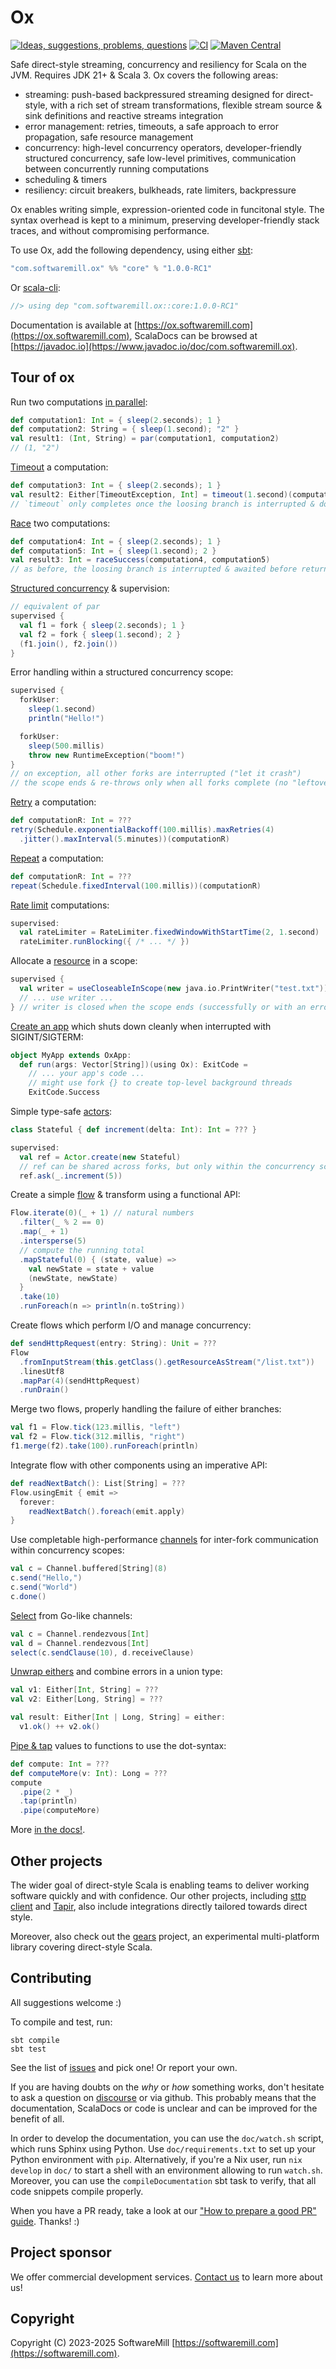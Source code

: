 # Ox

[![Ideas, suggestions, problems, questions](https://img.shields.io/badge/Discourse-ask%20question-blue)](https://softwaremill.community/c/ox)
[![CI](https://github.com/softwaremill/ox/workflows/CI/badge.svg)](https://github.com/softwaremill/ox/actions?query=workflow%3A%22CI%22)
[![Maven Central](https://maven-badges.herokuapp.com/maven-central/com.softwaremill.ox/core_3/badge.svg)](https://maven-badges.herokuapp.com/maven-central/com.softwaremill.ox/core_3)

Safe direct-style streaming, concurrency and resiliency for Scala on the JVM. Requires JDK 21+ & Scala 3. Ox covers
the following areas:

* streaming: push-based backpressured streaming designed for direct-style, with a rich set of stream transformations,
  flexible stream source & sink definitions and reactive streams integration
* error management: retries, timeouts, a safe approach to error propagation, safe resource management  
* concurrency: high-level concurrency operators, developer-friendly structured concurrency, safe low-level primitives, 
  communication between concurrently running computations
* scheduling & timers
* resiliency: circuit breakers, bulkheads, rate limiters, backpressure

Ox enables writing simple, expression-oriented code in funcitonal style. The syntax overhead is kept to a minimum, 
preserving developer-friendly stack traces, and without compromising performance.

To use Ox, add the following dependency, using either [sbt](https://www.scala-sbt.org):

```scala
"com.softwaremill.ox" %% "core" % "1.0.0-RC1"
```

Or [scala-cli](https://scala-cli.virtuslab.org):

```scala
//> using dep "com.softwaremill.ox::core:1.0.0-RC1"
```

Documentation is available at [https://ox.softwaremill.com](https://ox.softwaremill.com), ScalaDocs can be browsed at [https://javadoc.io](https://www.javadoc.io/doc/com.softwaremill.ox).

## Tour of ox

Run two computations [in parallel](https://ox.softwaremill.com/latest/high-level-concurrency/par.html):

```scala mdoc:compile-only
def computation1: Int = { sleep(2.seconds); 1 }
def computation2: String = { sleep(1.second); "2" }
val result1: (Int, String) = par(computation1, computation2)
// (1, "2")
```

[Timeout](https://ox.softwaremill.com/latest/high-level-concurrency/timeout.html) a computation:

```scala mdoc:compile-only
def computation3: Int = { sleep(2.seconds); 1 }
val result2: Either[TimeoutException, Int] = timeout(1.second)(computation3).catching[TimeoutException]
// `timeout` only completes once the loosing branch is interrupted & done
```

[Race](https://ox.softwaremill.com/latest/high-level-concurrency/race.html) two computations:

```scala mdoc:compile-only
def computation4: Int = { sleep(2.seconds); 1 }
def computation5: Int = { sleep(1.second); 2 }
val result3: Int = raceSuccess(computation4, computation5)
// as before, the loosing branch is interrupted & awaited before returning a result
```

[Structured concurrency](https://ox.softwaremill.com/latest/structured-concurrency/fork-join.html) & supervision:

```scala mdoc:compile-only
// equivalent of par
supervised {
  val f1 = fork { sleep(2.seconds); 1 }
  val f2 = fork { sleep(1.second); 2 }
  (f1.join(), f2.join())
}
```

Error handling within a structured concurrency scope:

```scala mdoc:compile-only
supervised {
  forkUser:
    sleep(1.second)
    println("Hello!")

  forkUser:
    sleep(500.millis)
    throw new RuntimeException("boom!")
}
// on exception, all other forks are interrupted ("let it crash")
// the scope ends & re-throws only when all forks complete (no "leftovers")
```

[Retry](https://ox.softwaremill.com/latest/scheduling/retries.html) a computation:

```scala mdoc:compile-only
def computationR: Int = ???
retry(Schedule.exponentialBackoff(100.millis).maxRetries(4)
  .jitter().maxInterval(5.minutes))(computationR)
```

[Repeat](https://ox.softwaremill.com/latest/scheduling/repeat.html) a computation:

```scala mdoc:compile-only
def computationR: Int = ???
repeat(Schedule.fixedInterval(100.millis))(computationR)
```

[Rate limit](https://ox.softwaremill.com/latest/scheduling/rate-limiter.html) computations:

```scala mdoc:compile-only
supervised:
  val rateLimiter = RateLimiter.fixedWindowWithStartTime(2, 1.second)
  rateLimiter.runBlocking({ /* ... */ })
```

Allocate a [resource](https://ox.softwaremill.com/latest/utils/resources.html) in a scope:

```scala mdoc:compile-only
supervised {
  val writer = useCloseableInScope(new java.io.PrintWriter("test.txt"))
  // ... use writer ...
} // writer is closed when the scope ends (successfully or with an error)
```

[Create an app](https://ox.softwaremill.com/latest/utils/oxapp.html) which shuts down cleanly when interrupted with SIGINT/SIGTERM:

```scala mdoc:compile-only
object MyApp extends OxApp:
  def run(args: Vector[String])(using Ox): ExitCode =
    // ... your app's code ...
    // might use fork {} to create top-level background threads
    ExitCode.Success
```

Simple type-safe [actors](https://ox.softwaremill.com/latest/utils/actors.html):

```scala mdoc:compile-only
class Stateful { def increment(delta: Int): Int = ??? }

supervised:
  val ref = Actor.create(new Stateful)
  // ref can be shared across forks, but only within the concurrency scope
  ref.ask(_.increment(5))    
```

Create a simple [flow](https://ox.softwaremill.com/latest/streaming/flows.html) & transform using a functional API:

```scala mdoc:compile-only
Flow.iterate(0)(_ + 1) // natural numbers
  .filter(_ % 2 == 0)
  .map(_ + 1)
  .intersperse(5)
  // compute the running total
  .mapStateful(0) { (state, value) =>
    val newState = state + value
    (newState, newState)
  }
  .take(10)
  .runForeach(n => println(n.toString))
```

Create flows which perform I/O and manage concurrency:

```scala mdoc:compile-only
def sendHttpRequest(entry: String): Unit = ???
Flow
  .fromInputStream(this.getClass().getResourceAsStream("/list.txt"))
  .linesUtf8
  .mapPar(4)(sendHttpRequest)
  .runDrain()
```

Merge two flows, properly handling the failure of either branches:

```scala mdoc:compile-only
val f1 = Flow.tick(123.millis, "left")
val f2 = Flow.tick(312.millis, "right")
f1.merge(f2).take(100).runForeach(println)
```

Integrate flow with other components using an imperative API:

```scala mdoc:compile-only
def readNextBatch(): List[String] = ???
Flow.usingEmit { emit =>
  forever:
    readNextBatch().foreach(emit.apply)
}
```

Use completable high-performance [channels](https://ox.softwaremill.com/latest/streaming/channels.html) for inter-fork communication within concurrency scopes:

```scala mdoc:compile-only
val c = Channel.buffered[String](8)
c.send("Hello,")
c.send("World")
c.done()
```

[Select](https://ox.softwaremill.com/latest/streaming/selecting-from-channels.html) from Go-like channels:

```scala mdoc:compile-only
val c = Channel.rendezvous[Int]
val d = Channel.rendezvous[Int]
select(c.sendClause(10), d.receiveClause)
```

[Unwrap eithers](https://ox.softwaremill.com/latest/basics/error-handling.html) and combine errors in a union type:

```scala mdoc:compile-only
val v1: Either[Int, String] = ???
val v2: Either[Long, String] = ???

val result: Either[Int | Long, String] = either:
  v1.ok() ++ v2.ok()
```

[Pipe & tap](https://ox.softwaremill.com/latest/utils/control-flow.html) values to functions to use the dot-syntax:

```scala mdoc:compile-only
def compute: Int = ???
def computeMore(v: Int): Long = ???
compute
  .pipe(2 * _)
  .tap(println)
  .pipe(computeMore)  
```

More [in the docs!](https://ox.softwaremill.com).

## Other projects

The wider goal of direct-style Scala is enabling teams to deliver working software quickly and with confidence. Our
other projects, including [sttp client](https://sttp.softwaremill.com) and [Tapir](https://tapir.softwaremill.com),
also include integrations directly tailored towards direct style.

Moreover, also check out the [gears](https://github.com/lampepfl/gears) project, an experimental multi-platform library
covering direct-style Scala.

## Contributing

All suggestions welcome :)

To compile and test, run:

```
sbt compile
sbt test
```

See the list of [issues](https://github.com/softwaremill/ox/issues) and pick one! Or report your own.

If you are having doubts on the _why_ or _how_ something works, don't hesitate to ask a question on
[discourse](https://softwaremill.community/c/ox) or via github. This probably means that the documentation, ScalaDocs or
code is unclear and can be improved for the benefit of all.

In order to develop the documentation, you can use the `doc/watch.sh` script, which runs Sphinx using Python.
Use `doc/requirements.txt` to set up your Python environment with `pip`. 
Alternatively, if you're a Nix user, run `nix develop` in `doc/` to start a shell with an environment allowing to run `watch.sh`.
Moreover, you can use the `compileDocumentation` sbt task to verify, that all code snippets compile properly.

When you have a PR ready, take a look at our ["How to prepare a good PR" guide](https://softwaremill.community/t/how-to-prepare-a-good-pr-to-a-library/448). Thanks! :)

## Project sponsor

We offer commercial development services. [Contact us](https://softwaremill.com) to learn more about us!

## Copyright

Copyright (C) 2023-2025 SoftwareMill [https://softwaremill.com](https://softwaremill.com).
